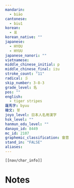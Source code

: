 ```yaml
---
mandarin:
  - biāo
cantonese:
  - biu1
korean:
  - 표
korean_native: ""
japanese:
  - HYOU
  - HYUU
japanese_nanori: ""
vietnamese:
middle_chinese_initial: p
middle_chinese_final: iɪu
stroke_count: "11"
radical: 彡
skip_number: 3-8-3
grade_level: 名
pos: ""
english:
  - tiger stripes
羅馬字: byuu
韓文: 븃
joyo_level: 日本人名用漢字
hsk_level: ""
hanmun_edu_level: ""
danayo_id: 8449
mc_id: 2107
graphemic_classification: 會意
stand_in: "FALSE"
aliases:
---
```

```meta-bind-embed
[[nav/char_info]]
```

# Notes
